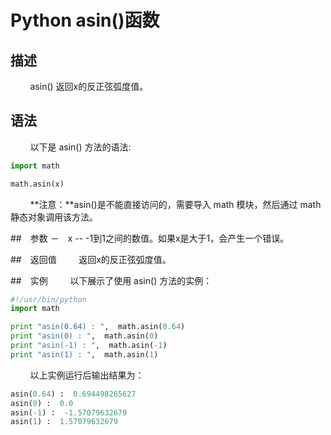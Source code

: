 # Python asin()函数
## 描述
&#160;&#160;&#160;&#160;&#160;&#160;&#160;&#160;asin() 返回x的反正弦弧度值。

## 语法
&#160;&#160;&#160;&#160;&#160;&#160;&#160;&#160;以下是 asin() 方法的语法:

```python
import math

math.asin(x)
```

&#160;&#160;&#160;&#160;&#160;&#160;&#160;&#160;**注意：**asin()是不能直接访问的，需要导入 math 模块，然后通过 math 静态对象调用该方法。

##　参数
－　x -- -1到1之间的数值。如果x是大于1，会产生一个错误。

##　返回值
&#160;&#160;&#160;&#160;&#160;&#160;&#160;&#160;返回x的反正弦弧度值。

##　实例
&#160;&#160;&#160;&#160;&#160;&#160;&#160;&#160;以下展示了使用 asin() 方法的实例：

```python
#!/usr/bin/python
import math

print "asin(0.64) : ",  math.asin(0.64)
print "asin(0) : ",  math.asin(0)
print "asin(-1) : ",  math.asin(-1)
print "asin(1) : ",  math.asin(1)
```

&#160;&#160;&#160;&#160;&#160;&#160;&#160;&#160;以上实例运行后输出结果为：

```python
asin(0.64) :  0.694498265627
asin(0) :  0.0
asin(-1) :  -1.57079632679
asin(1) :  1.57079632679
```

